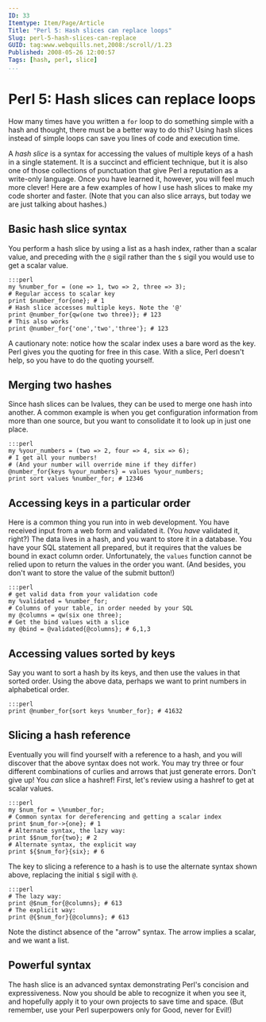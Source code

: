 ```yaml
---
ID: 33  
Itemtype: Item/Page/Article
Title: "Perl 5: Hash slices can replace loops" 
Slug: perl-5-hash-slices-can-replace  
GUID: tag:www.webquills.net,2008:/scroll//1.23  
Published: 2008-05-26 12:00:57     
Tags: [hash, perl, slice]  
...
```


# Perl 5: Hash slices can replace loops

How many times have you written a `for` loop to do something simple with a hash and thought, there must be a better way to do this? Using hash slices instead of simple loops can save you lines of code and execution time.

A *hash slice* is a syntax for accessing the values of multiple keys of a hash in a single statement. It is a succinct and efficient technique, but it is also one of those collections of punctuation that give Perl a reputation as a write-only language. Once you have learned it, however, you will feel much more clever! Here are a few examples of how I use hash slices to make my code shorter and faster. (Note that you can also slice arrays, but today we are just talking about hashes.)

## Basic hash slice syntax
You perform a hash slice by using a list as a hash index, rather than a scalar value, and preceding with the `@` sigil rather than the `$` sigil you would use to get a scalar value.
    
    :::perl
    my %number_for = (one => 1, two => 2, three => 3);
    # Regular access to scalar key
    print $number_for{one}; # 1
    # Hash slice accesses multiple keys. Note the '@'
    print @number_for{qw(one two three)}; # 123
    # This also works
    print @number_for{'one','two','three'}; # 123
    
A cautionary note: notice how the scalar index uses a bare word as the key. Perl gives you the quoting for free in this case. With a slice, Perl doesn't help, so you have to do the quoting yourself.
    
## Merging two hashes
Since hash slices can be lvalues, they can be used to merge one hash into another. A common example is when you get configuration information from more than one source, but you want to consolidate it to look up in just one place.

    :::perl
    my %your_numbers = (two => 2, four => 4, six => 6);
    # I get all your numbers! 
    # (And your number will override mine if they differ)
    @number_for{keys %your_numbers} = values %your_numbers;
    print sort values %number_for; # 12346


## Accessing keys in a particular order
Here is a common thing you run into in web development. You have received input from a web form and validated it. (You *have* validated it, right?) The data lives in a hash, and you want to store it in a database. You have your SQL statement all prepared, but it requires that the values be bound in exact column order. Unfortunately, the `values` function cannot be relied upon to return the values in the order you want. (And besides, you don't want to store the value of the submit button!)

    :::perl
    # get valid data from your validation code
    my %validated = %number_for;
    # Columns of your table, in order needed by your SQL
    my @columns = qw(six one three);
    # Get the bind values with a slice
    my @bind = @validated{@columns}; # 6,1,3
    

## Accessing values sorted by keys
Say you want to sort a hash by its keys, and then use the values in that sorted order. Using the above data, perhaps we want to print numbers in alphabetical order.

    :::perl
    print @number_for{sort keys %number_for}; # 41632


## Slicing a hash reference
Eventually you will find yourself with a reference to a hash, and you will discover that the above syntax does not work. You may try three or four different combinations of curlies and arrows that just generate errors. Don't give up! You *can* slice a hashref! First, let's review using a hashref to get at scalar values.

    :::perl
    my $num_for = \%number_for;
    # Common syntax for dereferencing and getting a scalar index
    print $num_for->{one}; # 1
    # Alternate syntax, the lazy way:
    print $$num_for{two}; # 2
    # Alternate syntax, the explicit way
    print ${$num_for}{six}; # 6

The key to slicing a reference to a hash is to use the alternate syntax shown above, replacing the initial `$` sigil with `@`.
    
    :::perl
    # The lazy way:
    print @$num_for{@columns}; # 613
    # The explicit way:
    print @{$num_for}{@columns}; # 613

Note the distinct absence of the "arrow" syntax. The arrow implies a scalar, and we want a list.

## Powerful syntax
The hash slice is an advanced syntax demonstrating Perl's concision and expressiveness. Now you should be able to recognize it when you see it, and hopefully apply it to your own projects to save time and space. (But remember, use your Perl superpowers only for Good, never for Evil!)





